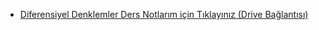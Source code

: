 
- [Diferensiyel Denklemler Ders Notlarım için Tıklayınız (Drive Bağlantısı)](https://drive.google.com/file/d/1fs8SVxsRJOoCWp8EK4SPfRqO8W2CQQ6K/view?usp=sharing)